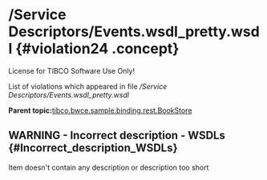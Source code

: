 # /Service Descriptors/Events.wsdl\_pretty.wsdl {#violation24 .concept}

License for TIBCO Software Use Only!

List of violations which appeared in file */Service Descriptors/Events.wsdl\_pretty.wsdl*

**Parent topic:**[tibco.bwce.sample.binding.rest.BookStore](../../../qa/projects/tibco.bwce.sample.binding.rest.BookStore.md)

## WARNING - Incorrect description - WSDLs {#Incorrect_description_WSDLs}

Item doesn't contain any description or description too short

